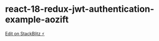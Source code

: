 # react-18-redux-jwt-authentication-example-aozift

[Edit on StackBlitz ⚡️](https://stackblitz.com/edit/react-18-redux-jwt-authentication-example-aozift)